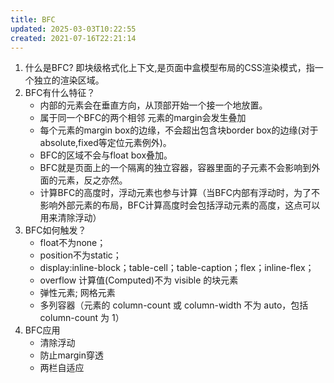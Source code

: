 ```yaml
---
title: BFC
updated: 2025-03-03T10:22:55
created: 2021-07-16T22:21:14
---
```


1.  什么是BFC?
即块级格式化上下文,是页面中盒模型布局的CSS渲染模式，指一个独立的渲染区域。
1.  BFC有什么特征？
    - 内部的元素会在垂直方向，从顶部开始一个接一个地放置。
    - 属于同一个BFC的两个相邻 元素的margin会发生叠加
    - 每个元素的margin box的边缘，不会超出包含块border box的边缘(对于absolute,fixed等定位元素例外)。
    - BFC的区域不会与float box叠加。
    - BFC就是页面上的一个隔离的独立容器，容器里面的子元素不会影响到外面的元素，反之亦然。
    - 计算BFC的高度时，浮动元素也参与计算（当BFC内部有浮动时，为了不影响外部元素的布局，BFC计算高度时会包括浮动元素的高度，这点可以用来清除浮动）
1.  BFC如何触发？
    - float不为none；
    - position不为static；
    - display:inline-block；table-cell；table-caption；flex；inline-flex；
    - overflow 计算值(Computed)不为 visible 的块元素
    - 弹性元素; 网格元素
    - 多列容器（元素的 column-count 或 column-width 不为 auto，包括 column-count 为 1）
2.  BFC应用
    - 清除浮动
    - 防止margin穿透
    - 两栏自适应

